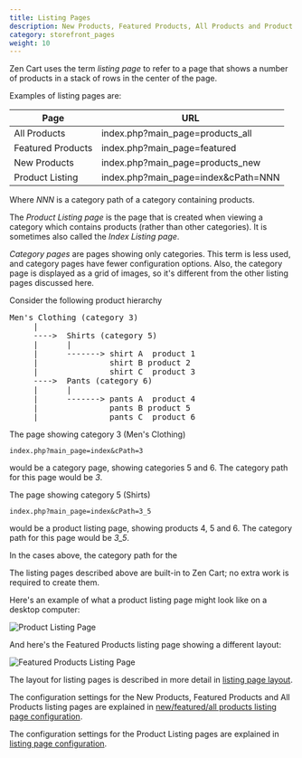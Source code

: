 ```yaml
---
title: Listing Pages 
description: New Products, Featured Products, All Products and Product listing pages 
category: storefront_pages
weight: 10
---
```


Zen Cart uses the term _listing page_ to refer to a page that shows a number of products in a stack of rows in the center of the page. 

Examples of listing pages are: 

Page | URL 
-----|-----
All Products | index.php?main_page=products_all
Featured Products| index.php?main_page=featured
New Products | index.php?main_page=products_new 
Product Listing | index.php?main_page=index&cPath=NNN

Where _NNN_ is a category path of a category containing products. 

The _Product Listing page_ is the page that is created when viewing a category which contains products (rather than other categories).  It is sometimes also called the _Index Listing page_. 

_Category pages_ are pages showing only categories.  This term is less used, and category pages have fewer configuration options.  Also, the category page is displayed as a grid of images, so it's different from the other listing pages discussed here. 

Consider the following product hierarchy 

<pre>
Men's Clothing (category 3)
     |
     ---->  Shirts (category 5)
     |      |
     |      -------> shirt A  product 1
     |               shirt B product 2
     |               shirt C  product 3
     ---->  Pants (category 6)
     |      |
     |      -------> pants A  product 4
     |               pants B product 5
     |               pants C  product 6 
</pre>

The page showing category 3 (Men's Clothing) 

```
index.php?main_page=index&cPath=3
```

would be a category page, showing categories 5 and 6.  The category path for this page would be _3_. 

The page showing category 5 (Shirts) 

```
index.php?main_page=index&cPath=3_5
```
would be a product listing page, showing products 4, 5 and 6.  The category path for this page would be _3_5_. 

In the cases above, the category path for the 

The listing pages described above are built-in to Zen Cart; no extra work is required to create them.

Here's an example of what a product listing page might look like on a desktop computer: 

![Product Listing Page](/images/product_listing.png) 

And here's the Featured Products listing page showing a different layout: 

![Featured Products Listing Page](/images/product_listing_featured.png) 

The layout for listing pages is described in more detail in [listing page layout](/user/template/listing_page_layout/). 

The configuration settings for the New Products, Featured Products and All Products listing pages are explained in [new/featured/all products listing page configuration](/user/template/new_featured_all_listing_page_configuration/). 

The configuration settings for the Product Listing pages are explained in [listing page configuration](/user/template/product_listing_page_configuration/).
